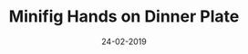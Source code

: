 ---
title: "Minifig Hands on Dinner Plate"
date: 24-02-2019

image: image.png
cad: model.ldr

source:
  url: "https://www.flickr.com/photos/dragon55/40177047383/"
  title: "Island in the Sun"
  author: "Karf Oohlu"
  date: 19-02-2019

taxonomy:
  part: ["6256", "3820"]
  partcount: 16
 
  width: [5, stud]
  depth: [5, stud]
  height: [1, brick]

  function: ["shape_2D", "object"]
  shape_2D_segments: 15
  shape_2D_segsize: 1
  object: ["sun"]
---